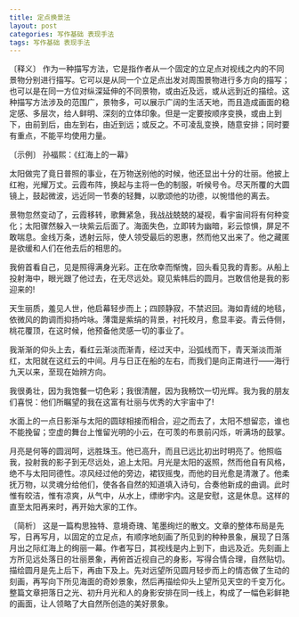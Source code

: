 ```yaml
---
title: 定点换景法
layout: post
categories: 写作基础 表现手法
tags: 写作基础 表现手法
---
```


〔释义〕 作为一种描写方法，它是指作者从一个固定的立足点对视线之内的不同景物分别进行描写。它可以是从同一个立足点出发对周围景物进行多方向的描写；也可以是在同一方位对纵深延伸的不同景物，或由近及远，或从远到近的描绘。这种描写方法涉及的范围广，景物多，可以展示广阔的生活天地，而且造成画面的稳定感、多层次，给人鲜明、深刻的立体印象。但是一定要按顺序变换，或由上到下，由前到后，由左到右，由近到远；或反之。不可凌乱变换，随意安排；同时要有重点，不能平均使用力量。

〔示例〕 孙福熙：《红海上的一幕》

太阳做完了竟日普照的事业，在万物送别他的时候，他还显出十分的壮丽。他披上红袍，光耀万丈。云霞布阵，换起与主将一色的制服，听候号令。尽天所覆的大圆镜上，鼓起微波，远近同一节奏的轻舞，以歌颂他的功德，以惋惜他的离去。

景物忽然变动了，云霞移转，歌舞紧急，我战战兢兢的凝视，看宇宙间将有何种变化；太阳骤然躲入一块紫云后面了。海面失色，立即转为幽暗，彩云惊惧，屏足不敢喘息。金线万条，透射云际，使人领受最后的恩惠，然而他又出来了。他之藏匿是欲缓和人们在他去后的相思的。

我俯首看自己，见是照得满身光彩。正在欣幸而惭愧，回头看见我的青影。从船上投射海中，眼光跟了他过去，在无尽远处。窥见紫帏后的圆月。岂敢信他是我的影迎来的!

天生丽质，羞见人世，他启幕轻步而上；四顾静寂，不禁迟回。海如青绒的地毯，依微风的韵调而抑扬吟咏。薄霭是紫绢的背景，衬托皎月，愈显丰姿。青云侍侧，桃花覆顶，在这时候，他预备他灵感一切的事业了。

我渐渐的仰头上去，看红云渐淡而渐青，经过天中，沿弧线而下，青天渐淡而渐红，太阳就在这红云的中间。月与日正在船的左右，而我们是向正南进行——海行九天以来，至现在始辨方向。

我很勇壮，因为我饱餐一切色彩；我很清醒，因为我畅饮一切光辉。我为我的朋友们喜悦：他们所瞩望的我在这富有壮丽与优秀的大宇宙中了!

水面上的一点日影渐与太阳的圆球相接而相合，迎之而去了，太阳不想留恋，谁也不能挽留；空虚的舞台上惟留光明的小云，在可羡的布景前闪烁，听满场的鼓掌。

月亮是何等的圆润呵，远胜珠玉。他已高升，而且已远比初出时明亮了。他照临我，投射我的影子到无尽远处，追上太阳。月光是太阳的返照，然而他自有风格，绝不与太阳同德性。凉风经过他的旁边，裙钗摇曳，而他的目光愈是清澈了。他柔抚万物，以灵魂分给他们，使各各自然的知道填入诗句，合奏他新成的曲调。此时惟有皎洁，惟有凉爽，从气中，从水上，缥缈宇内。这是安慰，这是休息。这样的直至太阳再来时，再开始大家的工作。

〔简析〕 这是一篇构思独特、意境奇瑰、笔墨绚烂的散文。文章的整体布局是先写，日再写月，以固定的立足点，有顺序地刻画了所见到的种种景象，展现了日落月出之际红海上的绚丽一幕。作者写日，其视线是内上到下，由远及近。先刻画上方所见远处落日的壮丽景象，再俯首近视自己的身影，写得合情合理，自然贴切。描绘圆月是先上后下，再由下及上。先对远望所见圆月轻步而上的情态做了生动的刻画，再写向下所见海面的奇妙景象，然后再描绘仰头上望所见天空的千变万化。整篇文章把落日之光、初升月光和人的身影安排在同一线上，构成了一幅色彩鲜艳的画面，让人领略了大自然所创造的美好景象。 